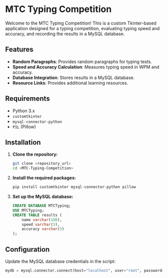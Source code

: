 # MTC Typing Competition

Welcome to the MTC Typing Competition! This is a custom Tkinter-based application designed for a typing competition, evaluating typing speed and accuracy, and recording the results in a MySQL database.

## Features

- **Random Paragraphs**: Provides random paragraphs for typing tests.
- **Speed and Accuracy Calculation**: Measures typing speed in WPM and accuracy.
- **Database Integration**: Stores results in a MySQL database.
- **Resource Links**: Provides additional learning resources.

## Requirements

- Python 3.x
- `customtkinter`
- `mysql-connector-python`
- `PIL` (Pillow)

## Installation

1. **Clone the repository:**
    ```sh
    git clone <repository_url>
    cd <MTC-Typing-Competition>
    ```

2. **Install the required packages:**
    ```sh
    pip install customtkinter mysql-connector-python pillow
    ```

3. **Set up the MySQL database:**
    ```sql
    CREATE DATABASE MTCTyping;
    USE MTCTyping;
    CREATE TABLE results (
        name varchar(100),
        speed varchar(5),
        accuracy varchar(5)
    );
    ```

## Configuration

Update the MySQL database credentials in the script:
```python
mydb = mysql.connector.connect(host="localhost", user="root", password="YourPassword", database="MTCTyping")
